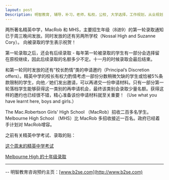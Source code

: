 ```yaml
---
layout: post
Description: 明智教育, 辅导，补习，老师，私校，公校, 大学选择，工作规划，从业规划，精英中学录取， Universities Selection, Career Education, Career Advisors, Guidance, Private Schools, Selective Schools, Writing tutoring, Interviews tutoring, Resume Writing, The Mac.Robertson Girls' High School offers, Melbourne High School Offers  
---
```


两所著名精英中学，MacRob 和 MHS，主要招生年级（8进9）的第一轮录取通知已于周三晚间发放。同时发放的还有另两所学校（Nossal High and Suzanne Cory）。 向被录取的学生表示祝贺！

第一轮录取之后，还会有后续录取 - 每年第一轮被录取的学生有一部分会选择留在原校继续，因此后续录取的名额多少不定。十一月的时候录取会最后结束。

和第一轮同时发放的还有“校长酌情”类的申请邀约（Principal’s Discretion offers）。精英中学的校长有权力酌情考虑一部份分数稍微欠缺的学生或恰被5%条款限制的学生，向他／她们发出邀请，可以再递交一份申请材料。只有一部分第一轮落档学生能够获得这一类别的再申请机会，最终该类别会录取少量名额。获得这样的邀约也已经很不错，精心准备该份申请材料就至关重要！（Use what you have learnt here, boys and girls.）

The Mac.Robertson Girls' High School （MacRob）招收二百多名学生。Melbourne High School （MHS）比 MacRob 多招收接近一百名。政府已经着手计划对 MacRob增容。

之前有关精英中学考试、录取的贴：

[这个周末的精英中学考试](http://www.b2se.com/blog/2018/06/18/%E8%BF%99%E4%B8%AA%E5%91%A8%E6%9C%AB%E7%9A%84%E7%B2%BE%E8%8B%B1%E4%B8%AD%E5%AD%A6%E8%80%83%E8%AF%95.html)

[Melbourne High 的十年级录取](http://www.b2se.com/blog/2018/05/27/Melbourne-High%E7%9A%84%E5%8D%81%E5%B9%B4%E7%BA%A7%E5%BD%95%E5%8F%96.html)




	
--------
-- 明智教育咨询预约主页：[www.b2se.com](http://www.b2se.com)

